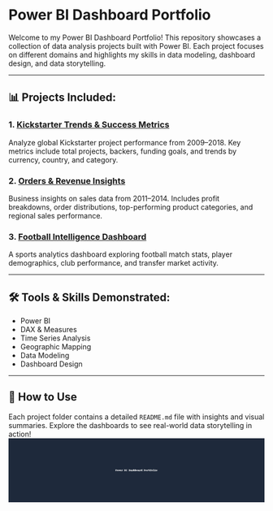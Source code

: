 # Power BI Dashboard Portfolio

Welcome to my Power BI Dashboard Portfolio! This repository showcases a collection of data analysis projects built with Power BI. Each project focuses on different domains and highlights my skills in data modeling, dashboard design, and data storytelling.

---

## 📊 Projects Included:

### 1. [Kickstarter Trends & Success Metrics](./Kickstarter_Trends_Dashboard)
Analyze global Kickstarter project performance from 2009–2018. Key metrics include total projects, backers, funding goals, and trends by currency, country, and category.

### 2. [Orders & Revenue Insights](./Orders_Revenue_Insights)
Business insights on sales data from 2011–2014. Includes profit breakdowns, order distributions, top-performing product categories, and regional sales performance.

### 3. [Football Intelligence Dashboard](./Football_Intelligence_Dashboard)
A sports analytics dashboard exploring football match stats, player demographics, club performance, and transfer market activity.

---

## 🛠️ Tools & Skills Demonstrated:
- Power BI
- DAX & Measures
- Time Series Analysis
- Geographic Mapping
- Data Modeling
- Dashboard Design

---

## 🚀 How to Use
Each project folder contains a detailed `README.md` file with insights and visual summaries. Explore the dashboards to see real-world data storytelling in action!
![Power BI Portfolio Banner](./banner.png)
